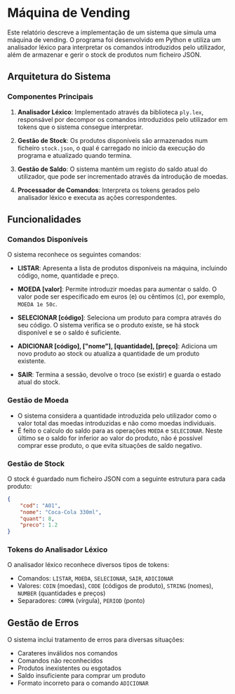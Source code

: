 # Máquina de Vending

Este relatório descreve a implementação de um sistema que simula uma máquina de vending. O programa foi desenvolvido em Python e utiliza um analisador léxico para interpretar os comandos introduzidos pelo utilizador, além de armazenar e gerir o stock de produtos num ficheiro JSON.

## Arquitetura do Sistema

### Componentes Principais

1. **Analisador Léxico**: Implementado através da biblioteca `ply.lex`, responsável por decompor os comandos introduzidos pelo utilizador em tokens que o sistema consegue interpretar.

2. **Gestão de Stock**: Os produtos disponíveis são armazenados num ficheiro `stock.json`, o qual é carregado no início da execução do programa e atualizado quando termina.

3. **Gestão de Saldo**: O sistema mantém um registo do saldo atual do utilizador, que pode ser incrementado através da introdução de moedas.

4. **Processador de Comandos**: Interpreta os tokens gerados pelo analisador léxico e executa as ações correspondentes.

## Funcionalidades

### Comandos Disponíveis

O sistema reconhece os seguintes comandos:

- **LISTAR**: Apresenta a lista de produtos disponíveis na máquina, incluindo código, nome, quantidade e preço.
  
- **MOEDA [valor]**: Permite introduzir moedas para aumentar o saldo. O valor pode ser especificado em euros (e) ou cêntimos (c), por exemplo, `MOEDA 1e 50c`.
  
- **SELECIONAR [código]**: Seleciona um produto para compra através do seu código. O sistema verifica se o produto existe, se há stock disponível e se o saldo é suficiente.
  
- **ADICIONAR [código], ["nome"], [quantidade], [preço]**: Adiciona um novo produto ao stock ou atualiza a quantidade de um produto existente.
  
- **SAIR**: Termina a sessão, devolve o troco (se existir) e guarda o estado atual do stock.

### Gestão de Moeda

- O sistema considera a quantidade introduzida pelo utilizador como o valor total das moedas introduzidas e não como moedas individuais.
- É feito o calculo do saldo para as operações `MOEDA` e `SELECIONAR`. Neste último se o saldo for inferior ao valor do produto, não é possivel comprar esse produto, o que evita situações de saldo negativo.

### Gestão de Stock

O stock é guardado num ficheiro JSON com a seguinte estrutura para cada produto:

```json
{
    "cod": "A01",
    "nome": "Coca-Cola 330ml",
    "quant": 8,
    "preco": 1.2
}
```

### Tokens do Analisador Léxico

O analisador léxico reconhece diversos tipos de tokens:

- Comandos: `LISTAR`, `MOEDA`, `SELECIONAR`, `SAIR`, `ADICIONAR`
- Valores: `COIN` (moedas), `CODE` (códigos de produto), `STRING` (nomes), `NUMBER` (quantidades e preços)
- Separadores: `COMMA` (vírgula), `PERIOD` (ponto)

## Gestão de Erros

O sistema inclui tratamento de erros para diversas situações:

- Carateres inválidos nos comandos
- Comandos não reconhecidos
- Produtos inexistentes ou esgotados
- Saldo insuficiente para comprar um produto
- Formato incorreto para o comando `ADICIONAR`
